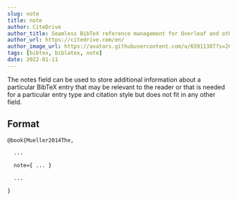 ```yaml
---
slug: note
title: note
author: CiteDrive
author_title: Seamless BibTeX reference management for Overleaf and other modern LaTeX editors.
author_url: https://citedrive.com/en/
author_image_url: https://avatars.githubusercontent.com/u/65911387?s=200&v=4
tags: [bibtex, biblatex, note]
date: 2022-01-11
---
```


The notes field can be used to store additional information about a particular BibTeX entry that may be relevant to the reader or that is needed for a particular entry type and citation style but does not fit in any other field.


## Format

```tex
@book{Mueller2014The,

  ...

  note={ ... }

  ...

}
```
